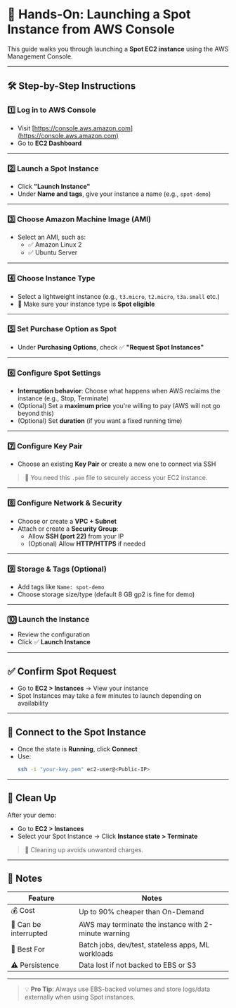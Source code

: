 # 🎯 Hands-On: Launching a Spot Instance from AWS Console

This guide walks you through launching a **Spot EC2 instance** using the AWS Management Console.

---

## 🛠️ Step-by-Step Instructions

### 1️⃣ Log in to AWS Console
- Visit [https://console.aws.amazon.com](https://console.aws.amazon.com)
- Go to **EC2 Dashboard**

---

### 2️⃣ Launch a Spot Instance
- Click **"Launch Instance"**
- Under **Name and tags**, give your instance a name (e.g., `spot-demo`)

---

### 3️⃣ Choose Amazon Machine Image (AMI)
- Select an AMI, such as:
  - ✅ Amazon Linux 2
  - ✅ Ubuntu Server

---

### 4️⃣ Choose Instance Type
- Select a lightweight instance (e.g., `t3.micro`, `t2.micro`, `t3a.small` etc.)
- 📌 Make sure your instance type is **Spot eligible**

---

### 5️⃣ Set Purchase Option as Spot
- Under **Purchasing Options**, check ✅ **"Request Spot Instances"**

---

### 6️⃣ Configure Spot Settings
- **Interruption behavior**: Choose what happens when AWS reclaims the instance (e.g., Stop, Terminate)
- (Optional) Set a **maximum price** you're willing to pay (AWS will not go beyond this)
- (Optional) Set **duration** (if you want a fixed running time)

---

### 7️⃣ Configure Key Pair
- Choose an existing **Key Pair** or create a new one to connect via SSH
> 🔐 You need this `.pem` file to securely access your EC2 instance.

---

### 8️⃣ Configure Network & Security
- Choose or create a **VPC + Subnet**
- Attach or create a **Security Group**:
  - Allow **SSH (port 22)** from your IP
  - (Optional) Allow **HTTP/HTTPS** if needed

---

### 9️⃣ Storage & Tags (Optional)
- Add tags like `Name: spot-demo`
- Choose storage size/type (default 8 GB gp2 is fine for demo)

---

### 🔟 Launch the Instance
- Review the configuration
- Click ✅ **Launch Instance**

---

## ✅ Confirm Spot Request
- Go to **EC2 > Instances** → View your instance
- Spot Instances may take a few minutes to launch depending on availability

---

## 🔧 Connect to the Spot Instance
- Once the state is **Running**, click **Connect**
- Use:
  ```bash
  ssh -i "your-key.pem" ec2-user@<Public-IP>
  ```

---

## 🧹 Clean Up
After your demo:
- Go to **EC2 > Instances**
- Select your Spot Instance → Click **Instance state > Terminate**

> 🧽 Cleaning up avoids unwanted charges.

---

## 📝 Notes

| Feature             | Notes                                                   |
|---------------------|---------------------------------------------------------|
| 💰 Cost             | Up to 90% cheaper than On-Demand                        |
| 🔁 Can be interrupted | AWS may terminate the instance with 2-minute warning |
| 📌 Best For         | Batch jobs, dev/test, stateless apps, ML workloads      |
| ⚠️ Persistence      | Data lost if not backed to EBS or S3                    |

---

> 💡 **Pro Tip**: Always use EBS-backed volumes and store logs/data externally when using Spot instances.


